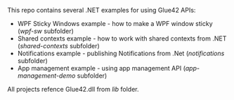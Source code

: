 This repo contains several .NET examples for using Glue42 APIs:

* WPF Sticky Windows example - how to make a WPF window sticky (*wpf-sw* subfolder)
* Shared contexts example - how to work with shared contexts from .NET (*shared-contexts* subfolder)
* Notifications example - publishing Notifications from .Net (*notifications* subfolder)
* App management example - using app management API (*app-management-demo* subfolder)

All projects refence Glue42.dll from *lib* folder.
